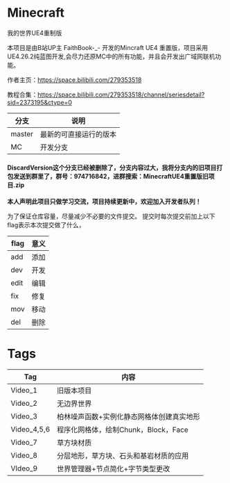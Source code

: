 # Minecraft
我的世界UE4重制版

本项目是由B站UP主 FaithBook-_- 开发的Mincraft UE4 重置版，项目采用UE4.26.2纯蓝图开发,会尽力还原MC中的所有功能，并且会开发出广域网联机功能。

作者主页：https://space.bilibili.com/279353518

教程合集：https://space.bilibili.com/279353518/channel/seriesdetail?sid=2373195&ctype=0

|分支|说明|
|---|---|
|master|最新的可直接运行的版本|
|MC|开发分支|
#### DiscardVersion这个分支已经被删除了，分支内容过大，我将分支内的旧项目打包发送到群里了，群号：974716842，进群搜索：MinecraftUE4重置版旧项目.zip


**本人声明此项目只做学习交流，项目持续更新中，欢迎加入开发者队列！**

为了保证仓库容量，尽量减少不必要的文件提交。
提交时每次提交前加上以下flag表示本次提交做了什么，

|flag|意义|
|---|---|
|add|添加|
|dev|开发|
|edit|编辑|
|fix|修复|
|mov|移动|
|del|删除|



# Tags
|Tag|内容|
|---|---|
|Video_1|旧版本项目|
|Video_2|无边界世界|
|Video_3|柏林噪声函数+实例化静态网格体创建真实地形|
|Video_4,5,6|程序化网格体，绘制Chunk，Block，Face|
|Video_7|草方块材质|
|Video_8|分层地形，草方块、石头和基岩材质的应用|
|VIdeo_9|世界管理器+节点简化+字节类型更改|